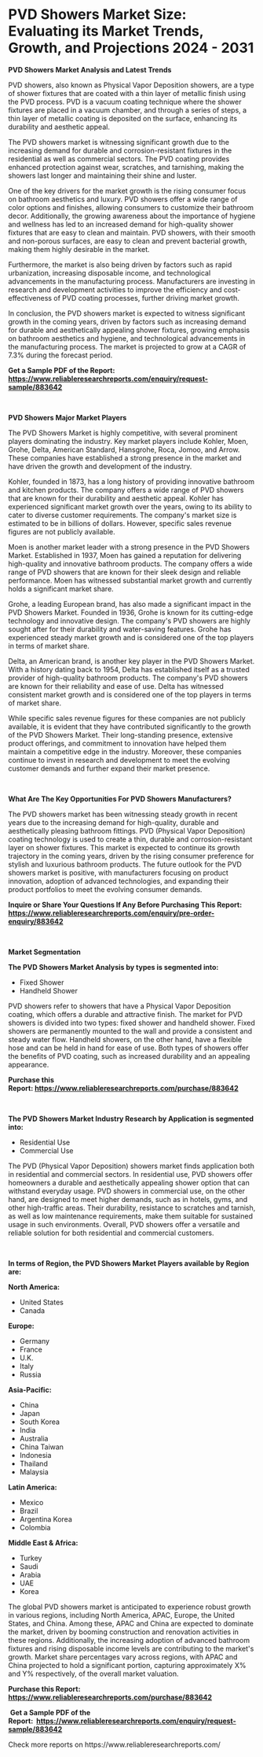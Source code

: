 <p><h1>PVD Showers Market Size: Evaluating its Market Trends, Growth, and Projections 2024 - 2031</h1></p><p><strong>PVD Showers Market Analysis and Latest Trends</strong></p>
<p><p>PVD showers, also known as Physical Vapor Deposition showers, are a type of shower fixtures that are coated with a thin layer of metallic finish using the PVD process. PVD is a vacuum coating technique where the shower fixtures are placed in a vacuum chamber, and through a series of steps, a thin layer of metallic coating is deposited on the surface, enhancing its durability and aesthetic appeal.</p><p>The PVD showers market is witnessing significant growth due to the increasing demand for durable and corrosion-resistant fixtures in the residential as well as commercial sectors. The PVD coating provides enhanced protection against wear, scratches, and tarnishing, making the showers last longer and maintaining their shine and luster.</p><p>One of the key drivers for the market growth is the rising consumer focus on bathroom aesthetics and luxury. PVD showers offer a wide range of color options and finishes, allowing consumers to customize their bathroom decor. Additionally, the growing awareness about the importance of hygiene and wellness has led to an increased demand for high-quality shower fixtures that are easy to clean and maintain. PVD showers, with their smooth and non-porous surfaces, are easy to clean and prevent bacterial growth, making them highly desirable in the market.</p><p>Furthermore, the market is also being driven by factors such as rapid urbanization, increasing disposable income, and technological advancements in the manufacturing process. Manufacturers are investing in research and development activities to improve the efficiency and cost-effectiveness of PVD coating processes, further driving market growth.</p><p>In conclusion, the PVD showers market is expected to witness significant growth in the coming years, driven by factors such as increasing demand for durable and aesthetically appealing shower fixtures, growing emphasis on bathroom aesthetics and hygiene, and technological advancements in the manufacturing process. The market is projected to grow at a CAGR of 7.3% during the forecast period.</p></p>
<p><strong>Get a Sample PDF of the Report:&nbsp; <a href="https://www.reliableresearchreports.com/enquiry/request-sample/883642">https://www.reliableresearchreports.com/enquiry/request-sample/883642</a></strong></p>
<p>&nbsp;</p>
<p><strong>PVD Showers Major Market Players</strong></p>
<p><p>The PVD Showers Market is highly competitive, with several prominent players dominating the industry. Key market players include Kohler, Moen, Grohe, Delta, American Standard, Hansgrohe, Roca, Jomoo, and Arrow. These companies have established a strong presence in the market and have driven the growth and development of the industry.</p><p>Kohler, founded in 1873, has a long history of providing innovative bathroom and kitchen products. The company offers a wide range of PVD showers that are known for their durability and aesthetic appeal. Kohler has experienced significant market growth over the years, owing to its ability to cater to diverse customer requirements. The company's market size is estimated to be in billions of dollars. However, specific sales revenue figures are not publicly available.</p><p>Moen is another market leader with a strong presence in the PVD Showers Market. Established in 1937, Moen has gained a reputation for delivering high-quality and innovative bathroom products. The company offers a wide range of PVD showers that are known for their sleek design and reliable performance. Moen has witnessed substantial market growth and currently holds a significant market share.</p><p>Grohe, a leading European brand, has also made a significant impact in the PVD Showers Market. Founded in 1936, Grohe is known for its cutting-edge technology and innovative design. The company's PVD showers are highly sought after for their durability and water-saving features. Grohe has experienced steady market growth and is considered one of the top players in terms of market share.</p><p>Delta, an American brand, is another key player in the PVD Showers Market. With a history dating back to 1954, Delta has established itself as a trusted provider of high-quality bathroom products. The company's PVD showers are known for their reliability and ease of use. Delta has witnessed consistent market growth and is considered one of the top players in terms of market share.</p><p>While specific sales revenue figures for these companies are not publicly available, it is evident that they have contributed significantly to the growth of the PVD Showers Market. Their long-standing presence, extensive product offerings, and commitment to innovation have helped them maintain a competitive edge in the industry. Moreover, these companies continue to invest in research and development to meet the evolving customer demands and further expand their market presence.</p></p>
<p>&nbsp;</p>
<p><strong>What Are The Key Opportunities For PVD Showers Manufacturers?</strong></p>
<p><p>The PVD showers market has been witnessing steady growth in recent years due to the increasing demand for high-quality, durable and aesthetically pleasing bathroom fittings. PVD (Physical Vapor Deposition) coating technology is used to create a thin, durable and corrosion-resistant layer on shower fixtures. This market is expected to continue its growth trajectory in the coming years, driven by the rising consumer preference for stylish and luxurious bathroom products. The future outlook for the PVD showers market is positive, with manufacturers focusing on product innovation, adoption of advanced technologies, and expanding their product portfolios to meet the evolving consumer demands.</p></p>
<p><strong>Inquire or Share Your Questions If Any Before Purchasing This Report: <a href="https://www.reliableresearchreports.com/enquiry/pre-order-enquiry/883642">https://www.reliableresearchreports.com/enquiry/pre-order-enquiry/883642</a></strong></p>
<p>&nbsp;</p>
<p><strong>Market Segmentation</strong></p>
<p><strong>The PVD Showers Market Analysis by types is segmented into:</strong></p>
<p><ul><li>Fixed Shower</li><li>Handheld Shower</li></ul></p>
<p><p>PVD showers refer to showers that have a Physical Vapor Deposition coating, which offers a durable and attractive finish. The market for PVD showers is divided into two types: fixed shower and handheld shower. Fixed showers are permanently mounted to the wall and provide a consistent and steady water flow. Handheld showers, on the other hand, have a flexible hose and can be held in hand for ease of use. Both types of showers offer the benefits of PVD coating, such as increased durability and an appealing appearance.</p></p>
<p><strong>Purchase this Report:&nbsp;<a href="https://www.reliableresearchreports.com/purchase/883642">https://www.reliableresearchreports.com/purchase/883642</a></strong></p>
<p>&nbsp;</p>
<p><strong>The PVD Showers Market Industry Research by Application is segmented into:</strong></p>
<p><ul><li>Residential Use</li><li>Commercial Use</li></ul></p>
<p><p>The PVD (Physical Vapor Deposition) showers market finds application both in residential and commercial sectors. In residential use, PVD showers offer homeowners a durable and aesthetically appealing shower option that can withstand everyday usage. PVD showers in commercial use, on the other hand, are designed to meet higher demands, such as in hotels, gyms, and other high-traffic areas. Their durability, resistance to scratches and tarnish, as well as low maintenance requirements, make them suitable for sustained usage in such environments. Overall, PVD showers offer a versatile and reliable solution for both residential and commercial customers.</p></p>
<p>&nbsp;</p>
<p><strong>In terms of Region, the PVD Showers Market Players available by Region are:</strong></p>
<p>
    <p> <strong> North America: </strong>
        <ul>
            <li>United States</li>
            <li>Canada</li>
        </ul>
        </p> 
    <p> <strong> Europe: </strong>
        <ul>
            <li>Germany</li>
            <li>France</li>
            <li>U.K.</li>
            <li>Italy</li>
            <li>Russia</li>
        </ul>
        </p> 
    <p> <strong> Asia-Pacific: </strong>
        <ul>
            <li>China</li>
            <li>Japan</li>
            <li>South Korea</li>
            <li>India</li>
            <li>Australia</li>
            <li>China Taiwan</li>
            <li>Indonesia</li>
            <li>Thailand</li>
            <li>Malaysia</li>
        </ul>
        </p> 
    <p> <strong> Latin America: </strong>
        <ul>
            <li>Mexico</li>
            <li>Brazil</li>
            <li>Argentina Korea</li>
            <li>Colombia</li>
        </ul>
        </p> 
    <p> <strong> Middle East & Africa: </strong>
        <ul>
            <li>Turkey</li>
            <li>Saudi</li>
            <li>Arabia</li>
            <li>UAE</li>
            <li>Korea</li>
        </ul>
    </p>
    </p>
<p><p>The global PVD showers market is anticipated to experience robust growth in various regions, including North America, APAC, Europe, the United States, and China. Among these, APAC and China are expected to dominate the market, driven by booming construction and renovation activities in these regions. Additionally, the increasing adoption of advanced bathroom fixtures and rising disposable income levels are contributing to the market's growth. Market share percentages vary across regions, with APAC and China projected to hold a significant portion, capturing approximately X% and Y% respectively, of the overall market valuation.</p></p>
<p><strong>Purchase this Report: <a href="https://www.reliableresearchreports.com/purchase/883642">https://www.reliableresearchreports.com/purchase/883642</a></strong></p>
<p>&nbsp;<strong>Get a Sample PDF of the Report:&nbsp;&nbsp;<a href="https://www.reliableresearchreports.com/enquiry/request-sample/883642">https://www.reliableresearchreports.com/enquiry/request-sample/883642</a></strong></p>
<p><strong></strong></p>
<p>Check more reports on https://www.reliableresearchreports.com/</p>